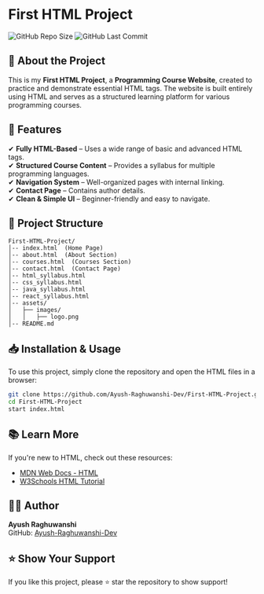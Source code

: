 # First HTML Project

![GitHub Repo Size](https://img.shields.io/github/repo-size/Ayush-Raghuwanshi-Dev/First-HTML-Project)
![GitHub Last Commit](https://img.shields.io/github/last-commit/Ayush-Raghuwanshi-Dev/First-HTML-Project)

## 📌 About the Project
This is my **First HTML Project**, a **Programming Course Website**, created to practice and demonstrate essential HTML tags. The website is built entirely using HTML and serves as a structured learning platform for various programming courses.

## 🚀 Features
✔ **Fully HTML-Based** – Uses a wide range of basic and advanced HTML tags.  
✔ **Structured Course Content** – Provides a syllabus for multiple programming languages.  
✔ **Navigation System** – Well-organized pages with internal linking.  
✔ **Contact Page** – Contains author details.  
✔ **Clean & Simple UI** – Beginner-friendly and easy to navigate.  

## 📂 Project Structure
```
First-HTML-Project/
│-- index.html  (Home Page)
│-- about.html  (About Section)
│-- courses.html  (Courses Section)
│-- contact.html  (Contact Page)
│-- html_syllabus.html
│-- css_syllabus.html
│-- java_syllabus.html
│-- react_syllabus.html
│-- assets/
│   ├── images/
│   │   ├── logo.png
│-- README.md
```

## 📥 Installation & Usage
To use this project, simply clone the repository and open the HTML files in a browser:
```bash
git clone https://github.com/Ayush-Raghuwanshi-Dev/First-HTML-Project.git
cd First-HTML-Project
start index.html
```

## 📚 Learn More
If you're new to HTML, check out these resources:
- [MDN Web Docs - HTML](https://developer.mozilla.org/en-US/docs/Web/HTML)
- [W3Schools HTML Tutorial](https://www.w3schools.com/html/)

## 👨‍💻 Author
**Ayush Raghuwanshi**  
GitHub: [Ayush-Raghuwanshi-Dev](https://github.com/Ayush-Raghuwanshi-Dev)

## ⭐ Show Your Support
If you like this project, please ⭐ star the repository to show support!
